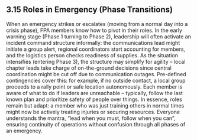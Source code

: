## 3.15 Roles in Emergency (Phase Transitions)

When an emergency strikes or escalates (moving from a normal day into a crisis phase), FPA members know how to pivot in their roles. In the early warning stage (Phase 1 turning to Phase 2), leadership will often activate an incident command structure informally: the communications lead might initiate a group alert, regional coordinators start accounting for members, and the logistics person checks readiness of supplies. As the situation intensifies (entering Phase 3), the structure may simplify for agility – local chapter leads take charge of on-the-ground decisions since central coordination might be cut off due to communication outages. Pre-defined contingencies cover this: for example, if no outside contact, a local group proceeds to a rally point or safe location autonomously. Each member is aware of what to do if leaders are unreachable – typically, follow the last known plan and prioritize safety of people over things. In essence, roles remain but adapt: a member who was just training others in normal times might now be actively treating injuries or securing resources. Everyone understands the mantra, “lead when you must, follow when you can”, ensuring continuity of operations without confusion through all phases of an emergency.